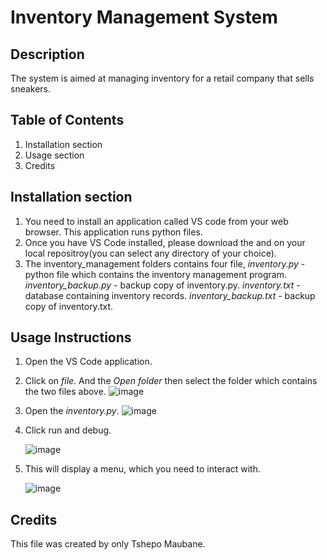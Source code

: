 # Inventory Management System

## Description
The system is aimed at managing inventory for a retail company that sells sneakers.

## Table of Contents
1. Installation section
2. Usage section
3. Credits

## Installation section
1. You need to install an application called VS code from your web browser. This application runs python files.
2. Once you have VS Code installed, please download the  and  on your local repositroy(you can select any directory of your choice).
3. The inventory_management folders contains four file,
      _inventory.py_ - python file which contains the inventory management program.
      _inventory_backup.py_ - backup copy of inventory.py.
      _inventory.txt_ - database containing inventory records.
      _inventory_backup.txt_ - backup copy of inventory.txt.

## Usage Instructions
1. Open the VS Code application.
2. Click on _file_. And the _Open folder_ then select the folder which contains the two files above.
   ![image](https://github.com/user-attachments/assets/abb19cef-ae34-4730-b553-171cc396dbf4)
3. Open the _inventory.py_.
   ![image](https://github.com/user-attachments/assets/1b50100b-6bd4-43b0-9348-97b7de529c9b)
4. Click run and debug.
   
   ![image](https://github.com/user-attachments/assets/79da58fc-dc0a-4cce-bd18-c1708810a012)
6. This will display a menu, which you need to interact with.
   
   ![image](https://github.com/user-attachments/assets/c4fe90c8-b960-4b90-899a-cda18e71b757)

## Credits
This file was created by only Tshepo Maubane.
   

   
